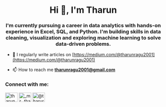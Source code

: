 <h1 align="center">Hi 👋, I'm Tharun</h1>
<h3 align="center">I'm currently pursuing a career in data analytics with hands-on experience in Excel, SQL, and Python. I'm building skills in data cleaning, visualization and exploring machine learning to solve data-driven problems.</h3>

- 📝 I regularly write articles on [https://medium.com/@tharunragu2001](https://medium.com/@tharunragu2001)

- 📫 How to reach me **tharunragu2001@gmail.com**

<h3 align="left">Connect with me:</h3>
<p align="left">
<a href="https://linkedin.com/in/tharun ragu" target="blank"><img align="center" src="https://raw.githubusercontent.com/rahuldkjain/github-profile-readme-generator/master/src/images/icons/Social/linked-in-alt.svg" alt="tharun ragu" height="30" width="40" /></a>
<a href="https://instagram.com/_mr._tharun.___" target="blank"><img align="center" src="https://raw.githubusercontent.com/rahuldkjain/github-profile-readme-generator/master/src/images/icons/Social/instagram.svg" alt="_mr._tharun.___" height="30" width="40" /></a>
<a href="https://medium.com/@tharuragu" target="blank"><img align="center" src="https://raw.githubusercontent.com/rahuldkjain/github-profile-readme-generator/master/src/images/icons/Social/medium.svg" alt="@tharuragu" height="30" width="40" /></a>
</p>
<!--
**R-Tharun/R-Tharun** is a ✨ _special_ ✨ repository because its `README.md` (this file) appears on your GitHub profile.

Here are some ideas to get you started:

- 🔭 I’m currently working on ...
- 🌱 I’m currently learning ...
- 👯 I’m looking to collaborate on ...
- 🤔 I’m looking for help with ...
- 💬 Ask me about ...
- 📫 How to reach me: ...
- 😄 Pronouns: ...
- ⚡ Fun fact: ...
-->
